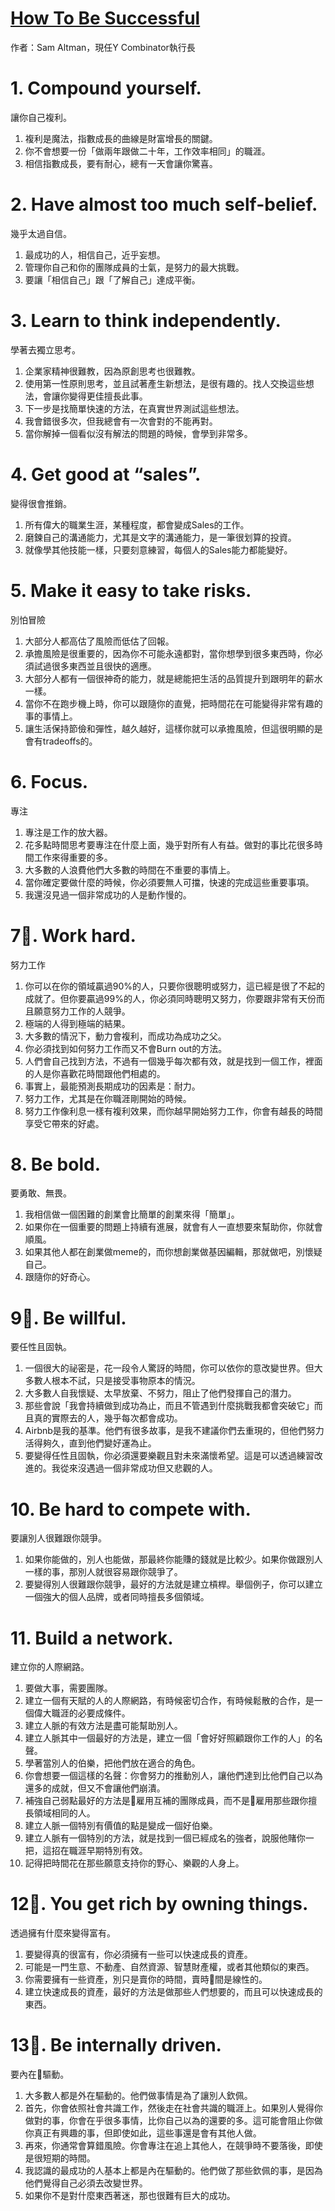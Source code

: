 [How To Be Successful](http://blog.samaltman.com/how-to-be-successful)
=================
作者：Sam Altman，現任Y Combinator執行長

# 1. Compound yourself.
讓你自己複利。
1. 複利是魔法，指數成長的曲線是財富增長的關鍵。
2. 你不會想要一份「做兩年跟做二十年，工作效率相同」的職涯。
3. 相信指數成長，要有耐心，總有一天會讓你驚喜。

# 2. Have almost too much self-belief.
幾乎太過自信。
1. 最成功的人，相信自己，近乎妄想。
2. 管理你自己和你的團隊成員的士氣，是努力的最大挑戰。
3. 要讓「相信自己」跟「了解自己」達成平衡。

# 3. Learn to think independently.
學著去獨立思考。
1. 企業家精神很難教，因為原創思考也很難教。
2. 使用第一性原則思考，並且試著產生新想法，是很有趣的。找人交換這些想法，會讓你變得更佳擅長此事。
3. 下一步是找簡單快速的方法，在真實世界測試這些想法。
4. 我會錯很多次，但我總會有一次會對的不能再對。
5. 當你解掉一個看似沒有解法的問題的時候，會學到非常多。

# 4. Get good at “sales”.
變得很會推銷。
1. 所有偉大的職業生涯，某種程度，都會變成Sales的工作。
2. 磨鍊自己的溝通能力，尤其是文字的溝通能力，是一筆很划算的投資。
3. 就像學其他技能一樣，只要刻意練習，每個人的Sales能力都能變好。

# 5. Make it easy to take risks.
別怕冒險

1. 大部分人都高估了風險而低估了回報。
2. 承擔風險是很重要的，因為你不可能永遠都對，當你想學到很多東西時，你必須試過很多東西並且很快的適應。
3. 大部分人都有一個很神奇的能力，就是總能把生活的品質提升到跟明年的薪水一樣。
4. 當你不在跑步機上時，你可以跟隨你的直覺，把時間花在可能變得非常有趣的事的事情上。
5. 讓生活保持節儉和彈性，越久越好，這樣你就可以承擔風險，但這很明顯的是會有tradeoffs的。

# 6. Focus.
專注

1. 專注是工作的放大器。
2. 花多點時間思考要專注在什麼上面，幾乎對所有人有益。做對的事比花很多時間工作來得重要的多。
3. 大多數的人浪費他們大多數的時間在不重要的事情上。
4. 當你確定要做什麼的時候，你必須要無人可擋，快速的完成這些重要事項。
5. 我還沒見過一個非常成功的人是動作慢的。

# 7. Work hard.
努力工作

1. 你可以在你的領域贏過90%的人，只要你很聰明或努力，這已經是很了不起的成就了。但你要贏過99%的人，你必須同時聰明又努力，你要跟非常有天份而且願意努力工作的人競爭。
2. 極端的人得到極端的結果。
3. 大多數的情況下，動力會複利，而成功為成功之父。
4. 你必須找到如何努力工作而又不會Burn out的方法。
5. 人們會自己找到方法，不過有一個幾乎每次都有效，就是找到一個工作，裡面的人是你喜歡花時間跟他們相處的。
6. 事實上，最能預測長期成功的因素是：耐力。
7. 努力工作，尤其是在你職涯剛開始的時候。
8. 努力工作像利息一樣有複利效果，而你越早開始努力工作，你會有越長的時間享受它帶來的好處。

# 8. Be bold.
要勇敢、無畏。

1. 我相信做一個困難的創業會比簡單的創業來得「簡單」。
2. 如果你在一個重要的問題上持續有進展，就會有人一直想要來幫助你，你就會順風。
3. 如果其他人都在創業做meme的，而你想創業做基因編輯，那就做吧，別懷疑自己。
4. 跟隨你的好奇心。

# 9. Be willful.
要任性且固執。

1. 一個很大的祕密是，花一段令人驚訝的時間，你可以依你的意改變世界。但大多數人根本不試，只是接受事物原本的情況。
2. 大多數人自我懷疑、太早放棄、不努力，阻止了他們發揮自己的潛力。
3. 那些會說「我會持續做到成功為止，而且不管遇到什麼挑戰我都會突破它」而且真的實際去的人，幾乎每次都會成功。
4. Airbnb是我的基準。他們有很多故事，是我不建議你們去重現的，但他們努力活得夠久，直到他們變好運為止。
5. 要變得任性且固執，你必須還要樂觀且對未來滿懷希望。這是可以透過練習改進的。我從來沒遇過一個非常成功但又悲觀的人。

# 10. Be hard to compete with.
要讓別人很難跟你競爭。

1. 如果你能做的，別人也能做，那最終你能賺的錢就是比較少。如果你做跟別人一樣的事，那別人就很容易跟你競爭了。
2. 要變得別人很難跟你競爭，最好的方法就是建立槓桿。舉個例子，你可以建立一個強大的個人品牌，或者同時擅長多個領域。

# 11. Build a network.
建立你的人際網路。

1. 要做大事，需要團隊。
2. 建立一個有天賦的人的人際網路，有時候密切合作，有時候鬆散的合作，是一個偉大職涯的必要成條件。
3. 建立人脈的有效方法是盡可能幫助別人。
4. 建立人脈其中一個最好的方法是，建立一個「會好好照顧跟你工作的人」的名聲。
5. 學著當別人的伯樂，把他們放在適合的角色。
6. 你會想要一個這樣的名聲：你會努力的推動別人，讓他們達到比他們自己以為還多的成就，但又不會讓他們崩潰。
7. 補強自己弱點最好的方法是雇用互補的團隊成員，而不是雇用那些跟你擅長領域相同的人。
8. 建立人脈一個特別有價值的點是變成一個好伯樂。
9. 建立人脈有一個特別的方法，就是找到一個已經成名的強者，說服他賭你一把，這招在職涯早期特別有效。
10. 記得把時間花在那些願意支持你的野心、樂觀的人身上。

# 12. You get rich by owning things.
透過擁有什麼來變得富有。

1. 要變得真的很富有，你必須擁有一些可以快速成長的資產。
2. 可能是一門生意、不動產、自然資源、智慧財產權，或者其他類似的東西。
3. 你需要擁有一些資產，別只是賣你的時間，賣時間是線性的。
4. 建立快速成長的資產，最好的方法是做那些人們想要的，而且可以快速成長的東西。

# 13. Be internally driven.
要內在驅動。

1. 大多數人都是外在驅動的。他們做事情是為了讓別人欽佩。
2. 首先，你會依照社會共識工作，然後走在社會共識的職涯上。如果別人覺得你做對的事，你會在乎很多事情，比你自己以為的還要的多。這可能會阻止你做你真正有興趣的事，但即使如此，這些事還是會有其他人做。
3. 再來，你通常會算錯風險。你會專注在追上其他人，在競爭時不要落後，即使是很短期的時間。
4. 我認識的最成功的人基本上都是內在驅動的。他們做了那些欽佩的事，是因為他們覺得自己必須去改變世界。
5. 如果你不是對什麼東西著迷，那也很難有巨大的成功。
